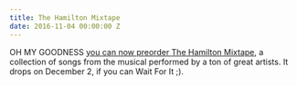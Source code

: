 ```yaml
---
title: The Hamilton Mixtape
date: 2016-11-04 00:00:00 Z
---
```


OH MY GOODNESS [you can now preorder The Hamilton Mixtape](https://www.amazon.com/exec/obidos/ASIN/B01M3XVPL4/ref=nosim/0sil8), a collection of songs from the musical performed by a ton of great artists. It drops on December 2, if you can Wait For It ;). 
